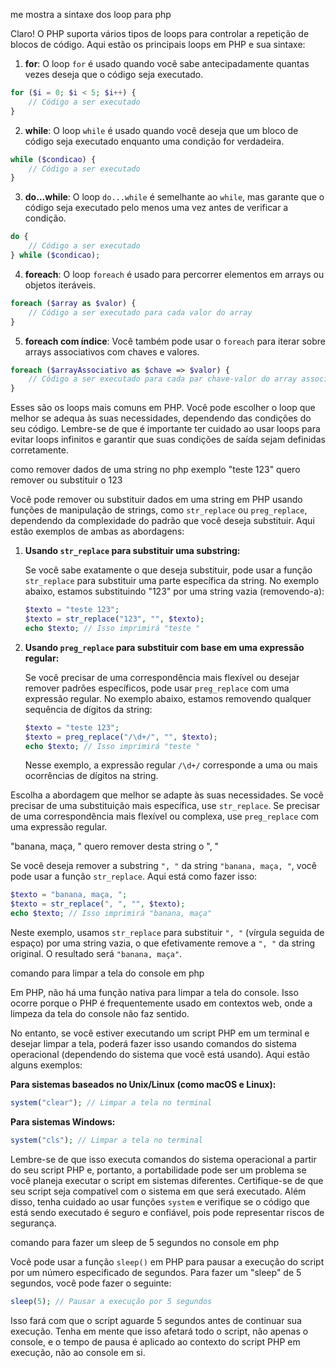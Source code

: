 me mostra a sintaxe dos loop para php

Claro! O PHP suporta vários tipos de loops para controlar a repetição de blocos de código. Aqui estão os principais loops em PHP e sua sintaxe:

1. **for**: O loop `for` é usado quando você sabe antecipadamente quantas vezes deseja que o código seja executado.

```php
for ($i = 0; $i < 5; $i++) {
    // Código a ser executado
}
```

2. **while**: O loop `while` é usado quando você deseja que um bloco de código seja executado enquanto uma condição for verdadeira.

```php
while ($condicao) {
    // Código a ser executado
}
```

3. **do...while**: O loop `do...while` é semelhante ao `while`, mas garante que o código seja executado pelo menos uma vez antes de verificar a condição.

```php
do {
    // Código a ser executado
} while ($condicao);
```

4. **foreach**: O loop `foreach` é usado para percorrer elementos em arrays ou objetos iteráveis.

```php
foreach ($array as $valor) {
    // Código a ser executado para cada valor do array
}
```

5. **foreach com índice**: Você também pode usar o `foreach` para iterar sobre arrays associativos com chaves e valores.

```php
foreach ($arrayAssociativo as $chave => $valor) {
    // Código a ser executado para cada par chave-valor do array associativo
}
```

Esses são os loops mais comuns em PHP. Você pode escolher o loop que melhor se adequa às suas necessidades, dependendo das condições do seu código. Lembre-se de que é importante ter cuidado ao usar loops para evitar loops infinitos e garantir que suas condições de saída sejam definidas corretamente.

como remover dados de uma string no php exemplo "teste 123" quero remover ou substituir o 123

Você pode remover ou substituir dados em uma string em PHP usando funções de manipulação de strings, como `str_replace` ou `preg_replace`, dependendo da complexidade do padrão que você deseja substituir. Aqui estão exemplos de ambas as abordagens:

1. **Usando `str_replace` para substituir uma substring:**

   Se você sabe exatamente o que deseja substituir, pode usar a função `str_replace` para substituir uma parte específica da string. No exemplo abaixo, estamos substituindo "123" por uma string vazia (removendo-a):

   ```php
   $texto = "teste 123";
   $texto = str_replace("123", "", $texto);
   echo $texto; // Isso imprimirá "teste "
   ```

2. **Usando `preg_replace` para substituir com base em uma expressão regular:**

   Se você precisar de uma correspondência mais flexível ou desejar remover padrões específicos, pode usar `preg_replace` com uma expressão regular. No exemplo abaixo, estamos removendo qualquer sequência de dígitos da string:

   ```php
   $texto = "teste 123";
   $texto = preg_replace("/\d+/", "", $texto);
   echo $texto; // Isso imprimirá "teste "
   ```

   Nesse exemplo, a expressão regular `/\d+/` corresponde a uma ou mais ocorrências de dígitos na string.

Escolha a abordagem que melhor se adapte às suas necessidades. Se você precisar de uma substituição mais específica, use `str_replace`. Se precisar de uma correspondência mais flexível ou complexa, use `preg_replace` com uma expressão regular.


"banana, maça, " quero remover desta string o ", "

Se você deseja remover a substring `", "` da string `"banana, maça, "`, você pode usar a função `str_replace`. Aqui está como fazer isso:

```php
$texto = "banana, maça, ";
$texto = str_replace(", ", "", $texto);
echo $texto; // Isso imprimirá "banana, maça"
```

Neste exemplo, usamos `str_replace` para substituir `", "` (vírgula seguida de espaço) por uma string vazia, o que efetivamente remove a `", "` da string original. O resultado será `"banana, maça"`.

comando para limpar a tela do console em php

Em PHP, não há uma função nativa para limpar a tela do console. Isso ocorre porque o PHP é frequentemente usado em contextos web, onde a limpeza da tela do console não faz sentido.

No entanto, se você estiver executando um script PHP em um terminal e desejar limpar a tela, poderá fazer isso usando comandos do sistema operacional (dependendo do sistema que você está usando). Aqui estão alguns exemplos:

**Para sistemas baseados no Unix/Linux (como macOS e Linux):**

```php
system("clear"); // Limpar a tela no terminal
```

**Para sistemas Windows:**

```php
system("cls"); // Limpar a tela no terminal
```

Lembre-se de que isso executa comandos do sistema operacional a partir do seu script PHP e, portanto, a portabilidade pode ser um problema se você planeja executar o script em sistemas diferentes. Certifique-se de que seu script seja compatível com o sistema em que será executado. Além disso, tenha cuidado ao usar funções `system` e verifique se o código que está sendo executado é seguro e confiável, pois pode representar riscos de segurança.


comando para fazer um sleep de 5 segundos no console em php

Você pode usar a função `sleep()` em PHP para pausar a execução do script por um número especificado de segundos. Para fazer um "sleep" de 5 segundos, você pode fazer o seguinte:

```php
sleep(5); // Pausar a execução por 5 segundos
```

Isso fará com que o script aguarde 5 segundos antes de continuar sua execução. Tenha em mente que isso afetará todo o script, não apenas o console, e o tempo de pausa é aplicado ao contexto do script PHP em execução, não ao console em si.